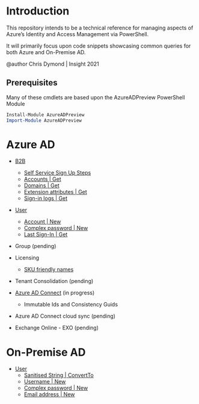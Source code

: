 # Introduction

This repository intends to be a technical reference for managing aspects of Azure’s Identity and Access Management via PowerShell.

It will primarily focus upon code snippets showcasing common queries for both Azure and On-Premise AD.

@author Chris Dymond | Insight 2021

## Prerequisites

Many of these cmdlets are based upon the AzureADPreview PowerShell Module

```powershell
Install-Module AzureADPreview
Import-Module AzureADPreview
```

# Azure AD

- [B2B](azure/b2b-user/README.md)

  - [Self Service Sign Up Steps](azure/b2b-user/README.md#self-service-sign-up-steps)
  - [Accounts | Get](azure/b2b-user/README.md#guests)
  - [Domains | Get](azure/b2b-user/README.md#get-b2b-domains)
  - [Extension attributes | Get](azure/b2b-user/README.md#extension-attributes)
  - [Sign-in logs | Get](azure/b2b-user/README.md#sign-in-logs)

- [User](azure/user/README.md)

  - [Account | New](azure/user/README.md#creating-a-cloud-user-account)
  - [Complex password | New](azure/user/README.md#New-ComplexPassword)
  - [Last Sign-In | Get](azure/user/README.md#last-sign-in)

- Group (pending)

- Licensing

  - [SKU friendly names](azure/licensing/README.md#licensing-sku-friendly-names)

- Tenant Consolidation (pending)

- [Azure AD Connect](azure/adc/README.md) (in progress)

  - Immutable Ids and Consistency Guids

- Azure AD Connect cloud sync (pending)

- Exchange Online - EXO (pending)

# On-Premise AD

- [User](on-premise/user/README.md)
  - [Sanitised String | ConvertTo](on-premise/user/README.md#ConvertTo-StringWithoutApostropheOrSpace)
  - [Username | New](on-premise/user/README.md#New-Username)
  - [Complex password | New](on-premise/user/README.md#New-ComplexPassword)
  - [Email address | New ](on-premise/user/README.md#New-Mail)
